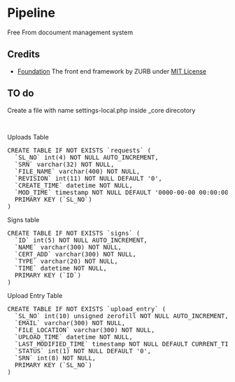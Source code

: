 # Pipeline
Free From docoument management system

Credits
-------
<ul>
	<li><a href="http://foundation.zurb.com/">Foundation</a> The front end framework by ZURB under <a href="http://opensource.org/licenses/MIT">MIT License</a></li>
</ul>


TO do
----


Create a file with name settings-local.php inside _core direcotory

<pre>
<?php

// ** MySQL settings - You can get this info from your web host ** //
define('DB_NAME', 'Database name'); // The name of the database to use
define('DB_USER', 'root'); // MySQL database username
define('DB_PASSWORD', 'password'); // MySQL database password
define('DB_HOST', 'localhost'); // MySQL hostname
define('DB_CHARSET', 'utf8'); // Database Charset to use in creating database tables.

define('SITE_URL', 'site url'); // Local Site URL optional

define('ENTRY_TABLE', 'uploads table'); // Main table
?>
</pre>


Uploads Table

<pre>CREATE TABLE IF NOT EXISTS `requests` (
  `SL_NO` int(4) NOT NULL AUTO_INCREMENT,
  `SRN` varchar(32) NOT NULL,
  `FILE_NAME` varchar(400) NOT NULL,
  `REVISION` int(11) NOT NULL DEFAULT '0',
  `CREATE_TIME` datetime NOT NULL,
  `MOD_TIME` timestamp NOT NULL DEFAULT '0000-00-00 00:00:00' ON UPDATE CURRENT_TIMESTAMP,
  PRIMARY KEY (`SL_NO`)
) 
</pre>

Signs table

<pre>CREATE TABLE IF NOT EXISTS `signs` (
  `ID` int(5) NOT NULL AUTO_INCREMENT,
  `NAME` varchar(300) NOT NULL,
  `CERT_ADD` varchar(300) NOT NULL,
  `TYPE` varchar(20) NOT NULL,
  `TIME` datetime NOT NULL,
  PRIMARY KEY (`ID`)
)</pre>


Upload Entry Table

<pre>CREATE TABLE IF NOT EXISTS `upload_entry` (
  `SL_NO` int(10) unsigned zerofill NOT NULL AUTO_INCREMENT,
  `EMAIL` varchar(300) NOT NULL,
  `FILE_LOCATION` varchar(300) NOT NULL,
  `UPLOAD_TIME` datetime NOT NULL,
  `LAST_MODIFIED_TIME` timestamp NOT NULL DEFAULT CURRENT_TIMESTAMP,
  `STATUS` int(1) NOT NULL DEFAULT '0',
  `SRN` int(8) NOT NULL,
  PRIMARY KEY (`SL_NO`)
) </pre>
